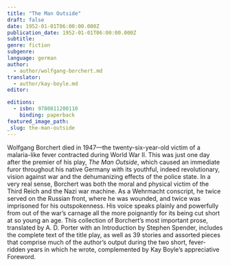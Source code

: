 ```yaml
---
title: "The Man Outside"
draft: false
date: 1952-01-01T06:00:00.000Z
publication_date: 1952-01-01T06:00:00.000Z
subtitle:
genre: fiction
subgenre:
language: german
author:
  - author/wolfgang-borchert.md
translator:
  - author/kay-boyle.md
editor:

editions:
  - isbn: 9780811200110
    binding: paperback
featured_image_path:
_slug: the-man-outside
---
```


Wolfgang Borchert died in 1947––the twenty-six-year-old victim of a malaria-like fever contracted during World War II. This was just one day after the premier of his play, _The Man Outside_, which caused an immediate furor throughout his native Germany with its youthful, indeed revolutionary, vision against war and the dehumanizing effects of the police state. In a very real sense, Borchert was both the moral and physical victim of the Third Reich and the Nazi war machine. As a Wehrmacht conscript, he twice served on the Russian front, where he was wounded, and twice was imprisoned for his outspokenness. His voice speaks plainly and powerfully from out of the war’s carnage all the more poignantly for its being cut short at so young an age. This collection of Borchert’s most important prose, translated by A. D. Porter with an Introduction by Stephen Spender, includes the complete text of the title play, as well as 39 stories and assorted pieces that comprise much of the author’s output during the two short, fever-ridden years in which he wrote, complemented by Kay Boyle’s appreciative Foreword.

